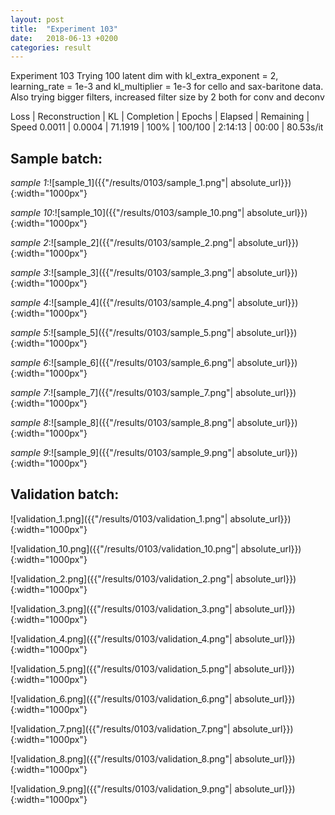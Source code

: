 ```yaml
---
layout: post
title:  "Experiment 103"
date:   2018-06-13 +0200
categories: result
---
```

Experiment 103
Trying 100 latent dim with kl_extra_exponent = 2, learning_rate = 1e-3 and kl_multiplier = 1e-3 for cello and sax-baritone data.
Also trying bigger filters, increased filter size by 2 both for conv and deconv

Loss | Reconstruction | KL | Completion | Epochs | Elapsed | Remaining | Speed
0.0011 | 0.0004 | 71.1919 | 100% | 100/100 | 2:14:13 | 00:00 | 80.53s/it



## **Sample batch**:

_sample 1_:![sample_1]({{"/results/0103/sample_1.png"| absolute_url}}){:width="1000px"}

_sample 10_:![sample_10]({{"/results/0103/sample_10.png"| absolute_url}}){:width="1000px"}

_sample 2_:![sample_2]({{"/results/0103/sample_2.png"| absolute_url}}){:width="1000px"}

_sample 3_:![sample_3]({{"/results/0103/sample_3.png"| absolute_url}}){:width="1000px"}

_sample 4_:![sample_4]({{"/results/0103/sample_4.png"| absolute_url}}){:width="1000px"}

_sample 5_:![sample_5]({{"/results/0103/sample_5.png"| absolute_url}}){:width="1000px"}

_sample 6_:![sample_6]({{"/results/0103/sample_6.png"| absolute_url}}){:width="1000px"}

_sample 7_:![sample_7]({{"/results/0103/sample_7.png"| absolute_url}}){:width="1000px"}

_sample 8_:![sample_8]({{"/results/0103/sample_8.png"| absolute_url}}){:width="1000px"}

_sample 9_:![sample_9]({{"/results/0103/sample_9.png"| absolute_url}}){:width="1000px"}

## **Validation batch**:

![validation_1.png]({{"/results/0103/validation_1.png"| absolute_url}}){:width="1000px"}

![validation_10.png]({{"/results/0103/validation_10.png"| absolute_url}}){:width="1000px"}

![validation_2.png]({{"/results/0103/validation_2.png"| absolute_url}}){:width="1000px"}

![validation_3.png]({{"/results/0103/validation_3.png"| absolute_url}}){:width="1000px"}

![validation_4.png]({{"/results/0103/validation_4.png"| absolute_url}}){:width="1000px"}

![validation_5.png]({{"/results/0103/validation_5.png"| absolute_url}}){:width="1000px"}

![validation_6.png]({{"/results/0103/validation_6.png"| absolute_url}}){:width="1000px"}

![validation_7.png]({{"/results/0103/validation_7.png"| absolute_url}}){:width="1000px"}

![validation_8.png]({{"/results/0103/validation_8.png"| absolute_url}}){:width="1000px"}

![validation_9.png]({{"/results/0103/validation_9.png"| absolute_url}}){:width="1000px"}
